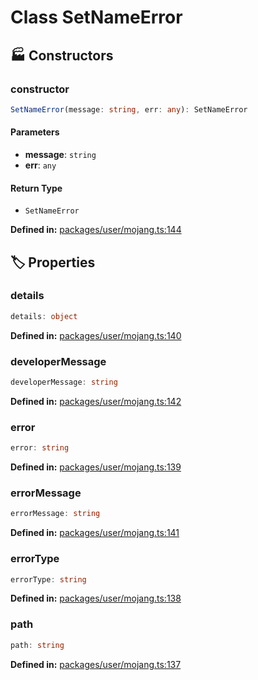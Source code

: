 # Class SetNameError

## 🏭 Constructors

### constructor

```ts
SetNameError(message: string, err: any): SetNameError
```
#### Parameters

- **message**: `string`
- **err**: `any`
#### Return Type

- `SetNameError`

<p style="font-size: 14px; color: var(--vp-c-text-2)">
<strong>Defined in:</strong> <a href="https://github.com/voxelum/minecraft-launcher-core-node/blob/master/packages/user/mojang.ts#L144" target="_blank" rel="noreferrer">packages/user/mojang.ts:144</a>
</p>


## 🏷️ Properties

### details <Badge type="tip" text="public" />

```ts
details: object
```
<p style="font-size: 14px; color: var(--vp-c-text-2)">
<strong>Defined in:</strong> <a href="https://github.com/voxelum/minecraft-launcher-core-node/blob/master/packages/user/mojang.ts#L140" target="_blank" rel="noreferrer">packages/user/mojang.ts:140</a>
</p>


### developerMessage <Badge type="tip" text="public" />

```ts
developerMessage: string
```
<p style="font-size: 14px; color: var(--vp-c-text-2)">
<strong>Defined in:</strong> <a href="https://github.com/voxelum/minecraft-launcher-core-node/blob/master/packages/user/mojang.ts#L142" target="_blank" rel="noreferrer">packages/user/mojang.ts:142</a>
</p>


### error <Badge type="tip" text="public" />

```ts
error: string
```
<p style="font-size: 14px; color: var(--vp-c-text-2)">
<strong>Defined in:</strong> <a href="https://github.com/voxelum/minecraft-launcher-core-node/blob/master/packages/user/mojang.ts#L139" target="_blank" rel="noreferrer">packages/user/mojang.ts:139</a>
</p>


### errorMessage <Badge type="tip" text="public" />

```ts
errorMessage: string
```
<p style="font-size: 14px; color: var(--vp-c-text-2)">
<strong>Defined in:</strong> <a href="https://github.com/voxelum/minecraft-launcher-core-node/blob/master/packages/user/mojang.ts#L141" target="_blank" rel="noreferrer">packages/user/mojang.ts:141</a>
</p>


### errorType <Badge type="tip" text="public" />

```ts
errorType: string
```
<p style="font-size: 14px; color: var(--vp-c-text-2)">
<strong>Defined in:</strong> <a href="https://github.com/voxelum/minecraft-launcher-core-node/blob/master/packages/user/mojang.ts#L138" target="_blank" rel="noreferrer">packages/user/mojang.ts:138</a>
</p>


### path <Badge type="tip" text="public" />

```ts
path: string
```
<p style="font-size: 14px; color: var(--vp-c-text-2)">
<strong>Defined in:</strong> <a href="https://github.com/voxelum/minecraft-launcher-core-node/blob/master/packages/user/mojang.ts#L137" target="_blank" rel="noreferrer">packages/user/mojang.ts:137</a>
</p>


